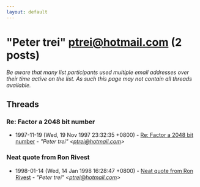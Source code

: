 ```yaml
---
layout: default
---
```


# "Peter trei" <ptrei@hotmail.com> (2 posts)

_Be aware that many list participants used multiple email addresses over their time active on the list. As such this page may not contain all threads available._

## Threads

### Re: Factor a 2048 bit number
+ 1997-11-19 (Wed, 19 Nov 1997 23:32:35 +0800) - [Re: Factor a 2048 bit number](/archive/1997/11/736a2c24f95b41c7272ed4c3b4d568f521087a2f363c4f241cc67b95256d4fa1) - _"Peter trei" \<ptrei@hotmail.com\>_

### Neat quote from Ron Rivest
+ 1998-01-14 (Wed, 14 Jan 1998 16:28:47 +0800) - [Neat quote from Ron Rivest](/archive/1998/01/b811f8261bb70d300a701325c5a2a6c1530192ca3409685c14c3ea61924d9efc) - _"Peter trei" \<ptrei@hotmail.com\>_

